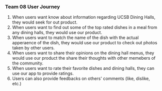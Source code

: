 ### Team 08 User Journey
1. When users want know about information regarding UCSB Dining Halls, they would seek for out product.
2. When users want to find out some of the top rated dishes in a meal from any dining halls, they would use our product.
3. When users want to match the name of the dish with the actual apperaence of the dish, they would use our product to check out photos taken by other users.
4. When users want to share their opinions on the dining hall menus, they would use our product the share their thoughts with other memebers of the community.
5. When users want to rate their favorite dishes and dining halls, they can use our app to provide ratings.
6. Users can also provide feedbacks on others' comments (like, dislike, etc.)